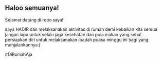 ## Haloo semuanya!
Selamat datang di repo saya!

saya HADIR dan melaksanakan aktivitas di rumah demi kebaikan kita semua 
jangan lupa untuk selalu jaga kesehatan dan pola makan yang sehat 
persiapkan diri untuk melaksanakan ibadah puasa minggu ini bagi yang menjalankannya:)

#DiRumahAja
